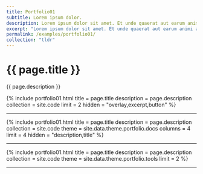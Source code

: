 ```yaml
---
title: Portfolio01
subtitle: Lorem ipsum dolor.
description: Lorem ipsum dolor sit amet. Et unde quaerat aut earum animi aut explicabo saepe qui quibusdam accusamus ut velit asperiores vel natus temporibus. Qui sapiente saepe qui totam saepe est suscipit quia vel error provident cum omnis eius aut galisum rem nulla dolor? Qui internos voluptas est nulla odit est temporibus expedita eos quidem cumque. Ea voluptates eligendi quo rerum libero et molestiae harum vel fugit magni et cupiditate optio At quia consequuntur ut exercitationem laboriosam. Cum blanditiis voluptatibus At amet sunt At quia deleniti id quibusdam neque ut odio placeat.
excerpt: "Lorem ipsum dolor sit amet. Et unde quaerat aut earum animi aut explicabo saepe qui quibusdam accusamus ut velit asperiores vel natus temporibus."
permalink: /examples/portfolio01/
collection: "tldr"
---
```


<h1>{{ page.title }}</h1>
<p class = "text-justify">{{ page.description }}</p>

{% include portfolio01.html     title = page.title 
                                description = page.description 
                                collection = site.code 
                                limit = 2 
                                hidden = "overlay,excerpt,button" %}
<hr>
{% include portfolio01.html     title = page.title 
                                description = page.description 
                                collection = site.code  
                                theme = site.data.theme.portfolio.docs 
                                columns = 4 
                                limit = 4 
                                hidden = "description,title" %}
<hr>
{% include portfolio01.html     title = page.title 
                                description = page.description 
                                collection = site.code 
                                theme = site.data.theme.portfolio.tools 
                                limit = 2 %}
<hr>
